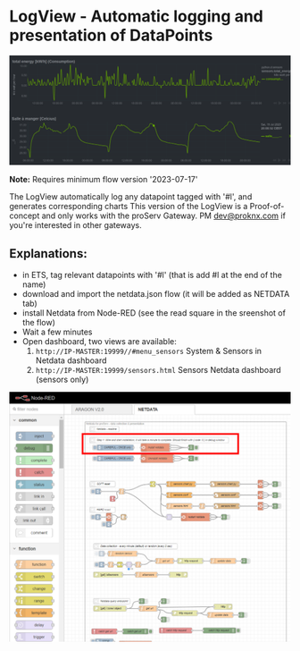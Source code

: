# LogView - Automatic logging and presentation of DataPoints
![Dashboard](custom-dashboard.png)

**Note:** Requires minimum flow version '2023-07-17'

The LogView automatically log any datapoint tagged with '#l', and generates corresponding charts
This version of the LogView is a Proof-of-concept and only works with the proServ Gateway. 
PM dev@proknx.com if you're interested in other gateways.

## Explanations:
- in ETS, tag relevant datapoints with '#l' (that is add #l at the end of the name)
- download and import the netdata.json flow (it will be added as NETDATA tab)
- install Netdata from Node-RED (see the read square in the sreenshot of the flow)
- Wait a few minutes
- Open dashboard, two views are available:
   1.  <code>http://IP-MASTER:19999//#menu_sensors</code> System & Sensors in Netdata dashboard
   2.  <code>http://IP-MASTER:19999/sensors.html</code> Sensors Netdata dashboard (sensors only)

![Screenshot Netdata flow](netdata-flow.png)